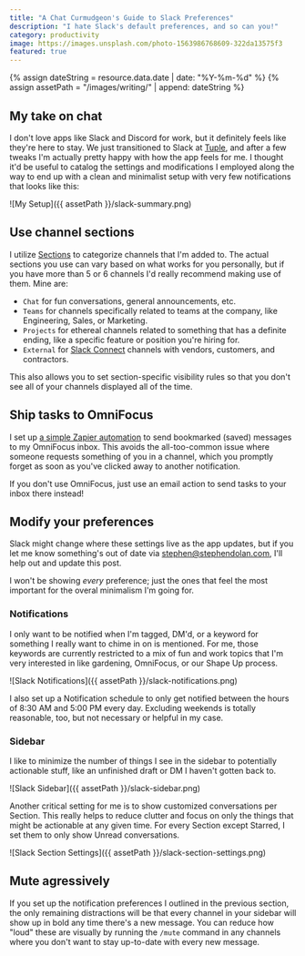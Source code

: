 ```yaml
---
title: "A Chat Curmudgeon's Guide to Slack Preferences"
description: "I hate Slack's default preferences, and so can you!"
category: productivity
image: https://images.unsplash.com/photo-1563986768609-322da13575f3
featured: true
---
```


{% assign dateString = resource.data.date | date: "%Y-%m-%d" %}
{% assign assetPath = "/images/writing/" | append: dateString %}

## My take on chat

I don't love apps like Slack and Discord for work, but it definitely feels like they're here to stay. We just transitioned to Slack at [Tuple](https://tuple.app), and after a few tweaks I'm actually pretty happy with how the app feels for me. I thought it'd be useful to catalog the settings and modifications I employed along the way to end up with a clean and minimalist setup with very few notifications that looks like this:

![My Setup]({{ assetPath }}/slack-summary.png)

## Use channel sections

I utilize [Sections](https://slack.com/help/articles/360043207674-Organize-your-sidebar-with-custom-sections) to categorize channels that I'm added to. The actual sections you use can vary based on what works for you personally, but if you have more than 5 or 6 channels I'd really recommend making use of them. Mine are:

- `Chat` for fun conversations, general announcements, etc.
- `Teams` for channels specifically related to teams at the company, like Engineering, Sales, or Marketing.
- `Projects` for ethereal channels related to something that has a definite ending, like a specific feature or position you're hiring for.
- `External` for [Slack Connect](https://slack.com/connect) channels with vendors, customers, and contractors.

This also allows you to set section-specific visibility rules so that you don't see all of your channels displayed all of the time.

## Ship tasks to OmniFocus

I set up [a simple Zapier automation](https://zapier.com/shared/229fb66f346c69369338c30fecd49c5b6e91ad4d) to send bookmarked (saved) messages to my OmniFocus inbox. This avoids the all-too-common issue where someone requests something of you in a channel, which you promptly forget as soon as you've clicked away to another notification.

If you don't use OmniFocus, just use an email action to send tasks to your inbox there instead!

## Modify your preferences

Slack might change where these settings live as the app updates, but if you let me know something's out of date via [stephen@stephendolan.com](mailto:stephen@stephendolan.com), I'll help out and update this post.

I won't be showing _every_ preference; just the ones that feel the most important for the overal minimalism I'm going for.

### Notifications

I only want to be notified when I'm tagged, DM'd, or a keyword for something I really want to chime in on is mentioned. For me, those keywords are currently restricted to a mix of fun and work topics that I'm very interested in like gardening, OmniFocus, or our Shape Up process.

![Slack Notifications]({{ assetPath }}/slack-notifications.png)

I also set up a Notification schedule to only get notified between the hours of 8:30 AM and 5:00 PM every day. Excluding weekends is totally reasonable, too, but not necessary or helpful in my case.

### Sidebar

I like to minimize the number of things I see in the sidebar to potentially actionable stuff, like an unfinished draft or DM I haven't gotten back to.

![Slack Sidebar]({{ assetPath }}/slack-sidebar.png)

Another critical setting for me is to show customized conversations per Section. This really helps to reduce clutter and focus on only the things that might be actionable at any given time. For every Section except Starred, I set them to only show Unread conversations.

![Slack Section Settings]({{ assetPath }}/slack-section-settings.png)

## Mute agressively

If you set up the notification preferences I outlined in the previous section, the only remaining distractions will be that every channel in your sidebar will show up in bold any time there's a new message. You can reduce how "loud" these are visually by running the `/mute` command in any channels where you don't want to stay up-to-date with every new message.
